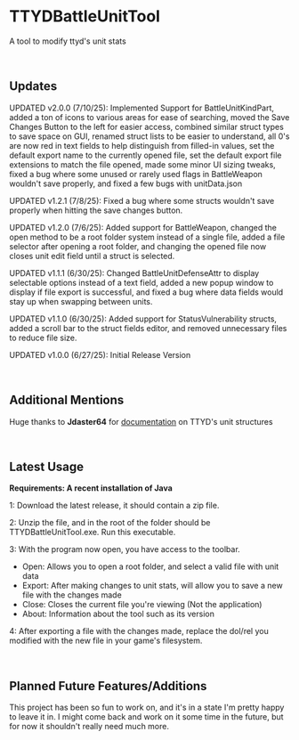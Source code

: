 # TTYDBattleUnitTool
A tool to modify ttyd's unit stats

<br/>

## Updates

UPDATED v2.0.0 (7/10/25): Implemented Support for BattleUnitKindPart, added a ton of icons to various areas for ease of searching, moved the Save Changes Button to the left for easier access, combined similar struct types to save space on GUI, renamed struct lists to be easier to understand, all 0's are now red in text fields to help distinguish from filled-in values, set the default export name to the currently opened file, set the default export file extensions to match the file opened, made some minor UI sizing tweaks, fixed a bug where some unused or rarely used flags in BattleWeapon wouldn't save properly, and fixed a few bugs with unitData.json

UPDATED v1.2.1 (7/8/25): Fixed a bug where some structs wouldn't save properly when hitting the save changes button.

UPDATED v1.2.0 (7/6/25): Added support for BattleWeapon, changed the open method to be a root folder system instead of a single file, added a file selector after opening a root folder, and changing the opened file now closes unit edit field until a struct is selected.

UPDATED v1.1.1 (6/30/25): Changed BattleUnitDefenseAttr to display selectable options instead of a text field, added a new popup window to display if file export is successful, and fixed a bug where data fields would stay up when swapping between units.

UPDATED v1.1.0 (6/30/25): Added support for StatusVulnerability structs, added a scroll bar to the struct fields editor, and removed unnecessary files to reduce file size.

UPDATED v1.0.0 (6/27/25): Initial Release Version

<br/>

## Additional Mentions

Huge thanks to **Jdaster64** for [documentation](https://github.com/jdaster64/ttyd-utils/blob/master/docs/ttyd_structures_pseudocode.txt) on TTYD's unit structures

<br/>

## Latest Usage

**Requirements: A recent installation of Java**

1: Download the latest release, it should contain a zip file.

2: Unzip the file, and in the root of the folder should be TTYDBattleUnitTool.exe. Run this executable.

3: With the program now open, you have access to the toolbar.
  - Open: Allows you to open a root folder, and select a valid file with unit data
  - Export: After making changes to unit stats, will allow you to save a new file with the changes made
  - Close: Closes the current file you're viewing (Not the application)
  - About: Information about the tool such as its version

4: After exporting a file with the changes made, replace the dol/rel you modified with the new file in your game's filesystem.

<br/>

## Planned Future Features/Additions
This project has been so fun to work on, and it's in a state I'm pretty happy to leave it in. I might come back and work on it some time in the future, but for now it shouldn't really need much more.
